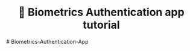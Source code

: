 
<h1 align="center">
 🧬 Biometrics Authentication app tutorial
</h1># Biometrics-Authentication-App
